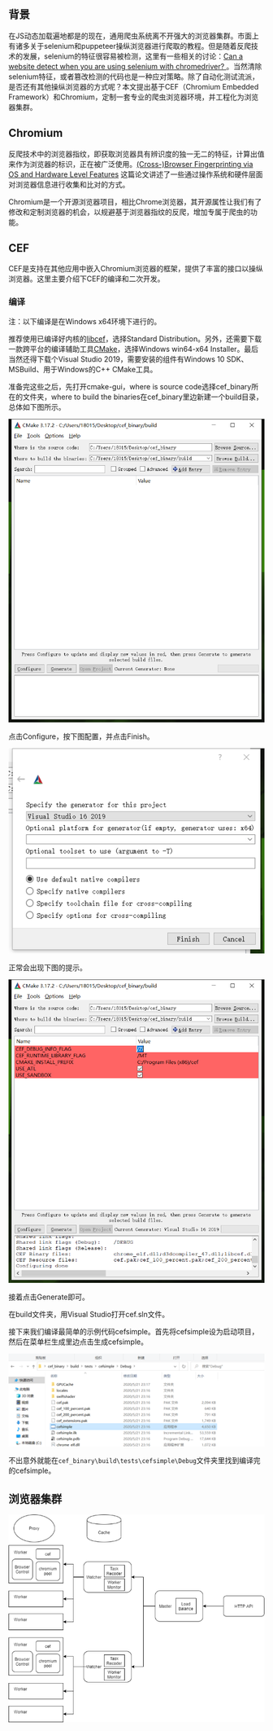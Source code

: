 ## 背景

在JS动态加载遍地都是的现在，通用爬虫系统离不开强大的浏览器集群。市面上有诸多关于selenium和puppeteer操纵浏览器进行爬取的教程。但是随着反爬技术的发展，selenium的特征很容易被检测，这里有一些相关的讨论：[Can a website detect when you are using selenium with chromedriver?
](https://stackoverflow.com/questions/33225947/can-a-website-detect-when-you-are-using-selenium-with-chromedriver)。当然清除selenium特征，或者篡改检测的代码也是一种应对策略。除了自动化测试流派，是否还有其他操纵浏览器的方式呢？本文提出基于CEF（Chromium Embedded Framework）和Chromium，定制一套专业的爬虫浏览器环境，并工程化为浏览器集群。

## Chromium
反爬技术中的浏览器指纹，即获取浏览器具有辨识度的独一无二的特征，计算出值来作为浏览器的标识，正在被广泛使用。[(Cross-)Browser Fingerprinting via OS and Hardware Level Features](http://yinzhicao.org/TrackingFree/crossbrowsertracking_NDSS17.pdf) 这篇论文讲述了一些通过操作系统和硬件层面对浏览器信息进行收集和比对的方式。

Chromium是一个开源浏览器项目，相比Chrome浏览器，其开源属性让我们有了修改和定制浏览器的机会，以规避基于浏览器指纹的反爬，增加专属于爬虫的功能。


## CEF

CEF是支持在其他应用中嵌入Chromium浏览器的框架，提供了丰富的接口以操纵浏览器。这里主要介绍下CEF的编译和二次开发。

### 编译
注：以下编译是在Windows x64环境下进行的。

推荐使用已编译好内核的[libcef](http://opensource.spotify.com/cefbuilds/index.html#windows64_builds)，选择Standard Distribution。另外，还需要下载一款跨平台的编译辅助工具[CMake](https://cmake.org/download/)，选择Windows win64-x64 Installer。最后当然还得下载个Visual Studio 2019，需要安装的组件有Windows 10 SDK、MSBuild、用于Windows的C++ CMake工具。

准备完这些之后，先打开cmake-gui，where is source code选择cef_binary所在的文件夹，where to build the binaries在cef_binary里边新建一个build目录，总体如下图所示。

![](../assets/images/20200512/0.png)

点击Configure，按下图配置，并点击Finish。

![](../assets/images/20200512/1.png)

正常会出现下图的提示。

![](../assets/images/20200512/2.png)

接着点击Generate即可。

在build文件夹，用Visual Studio打开cef.sln文件。

接下来我们编译最简单的示例代码cefsimple。首先将cefsimple设为启动项目，然后在菜单栏生成里边点击生成cefsimple。

![](../assets/images/20200512/3.png)

不出意外就能在`cef_binary\build\tests\cefsimple\Debug`文件夹里找到编译完的cefsimple。

## 浏览器集群

![](../assets/images/20200406/1.png)
